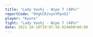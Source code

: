 ```yaml
---
title: "Lady Vashj - Wipe 7 (48%)"
reportCode: "9VghCRJvynYPpxG1"
player: "Kyore"
fight: "Lady Vashj - Wipe 7 (48%)"
date: 2021-10-10T19:07:58.024000+00:00
---
```

